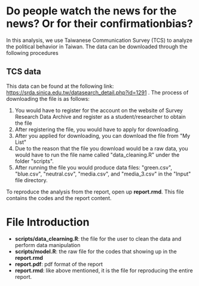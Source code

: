 # Do people watch the news for the news? Or for their confirmationbias?
In this analysis, we use Taiwanese Communication Survey (TCS) to analyze the political behavior in Taiwan. The data can be downloaded through the following procedures

## TCS data
This data can be found at the following link: https://srda.sinica.edu.tw/datasearch_detail.php?id=1291 . The process of downloading the file is as follows:
1. You would have to register for the account on the website of Survey Research Data Archive and register as a student/researcher to obtain the file
2. After registering the file, you would have to apply for downloading.
3. After you applied for downloading, you can download the file from "My List"
4. Due to the reason that the file you download would be a raw data, you would have to run the file name called "data_cleaning.R" under the folder "scripts".
5. After running the file you would produce data files: "green.csv", "blue.csv", "neutral.csv", "media.csv", and "media_3.csv" in the "Input" file directory.

To reproduce the analysis from the report, open up __report.rmd__. This file contains the codes and the report content. 

# File Introduction
- __scripts/data_clearning.R__: the file for the user to clean the data and perform data manipulation
- __scripts/model.R__: the raw file for the codes that showing up in the __report.rmd__
- __report.pdf__: pdf format of the report
- __report.rmd__: like above mentioned, it is the file for reproducing the entire report. 
